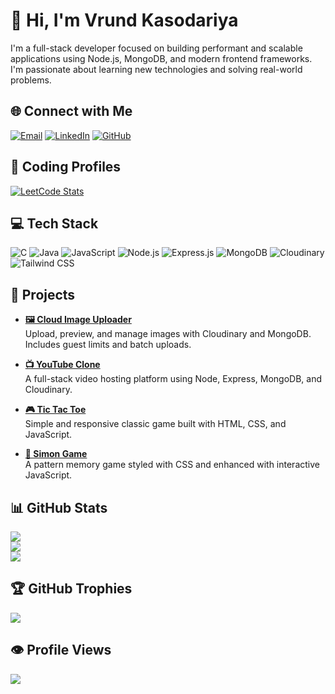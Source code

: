 # 👋 Hi, I'm Vrund Kasodariya

I'm a full-stack developer focused on building performant and scalable applications using Node.js, MongoDB, and modern frontend frameworks. I'm passionate about learning new technologies and solving real-world problems.

## 🌐 Connect with Me

[![Email](https://img.shields.io/badge/Email-D14836?logo=gmail&logoColor=white)](mailto:vrundkasodariya@gmail.com)
[![LinkedIn](https://img.shields.io/badge/LinkedIn-blue?logo=linkedin&logoColor=white)](https://linkedin.com/in/vrund-kasodariya-89235425b)
[![GitHub](https://img.shields.io/badge/GitHub-000?logo=github&logoColor=white)](https://github.com/VrundKasodariya)

## 🧠 Coding Profiles

[![LeetCode Stats](https://leetcard.jacoblin.cool/Vrund_Kasodariya?theme=dark&font=Roboto&ext=heatmap)](https://leetcode.com/Vrund_Kasodariya)

## 💻 Tech Stack

![C](https://img.shields.io/badge/C-A8B9CC?style=for-the-badge&logo=c&logoColor=black)
![Java](https://img.shields.io/badge/Java-ED8B00?style=for-the-badge&logo=java&logoColor=white)
![JavaScript](https://img.shields.io/badge/JavaScript-F7DF1E?style=for-the-badge&logo=javascript&logoColor=black)
![Node.js](https://img.shields.io/badge/Node.js-339933?style=for-the-badge&logo=node-dot-js&logoColor=white)
![Express.js](https://img.shields.io/badge/Express.js-000000?style=for-the-badge&logo=express&logoColor=white)
![MongoDB](https://img.shields.io/badge/MongoDB-4EA94B?style=for-the-badge&logo=mongodb&logoColor=white)
![Cloudinary](https://img.shields.io/badge/Cloudinary-3448C5?style=for-the-badge&logo=cloudinary&logoColor=white)
![Tailwind CSS](https://img.shields.io/badge/TailwindCSS-38B2AC?style=for-the-badge&logo=tailwind-css&logoColor=white)

## 🚀 Projects

- **[🖼 Cloud Image Uploader](https://github.com/VrundKasodariya/CloudImageUploader)**  
  Upload, preview, and manage images with Cloudinary and MongoDB. Includes guest limits and batch uploads.

- **[📺 YouTube Clone](https://github.com/VrundKasodariya/Vidtube)**  
  A full-stack video hosting platform using Node, Express, MongoDB, and Cloudinary.

- **[🎮 Tic Tac Toe](https://vrundkasodariya.github.io/TicTacToe-Game/)**  
  Simple and responsive classic game built with HTML, CSS, and JavaScript.

- **[🎵 Simon Game](https://vrundkasodariya.github.io/Simon_Game_Final/)**  
  A pattern memory game styled with CSS and enhanced with interactive JavaScript.

## 📊 GitHub Stats

![](https://github-readme-stats.vercel.app/api?username=VrundKasodariya&theme=dark&hide_border=false&count_private=true)<br/>
![](https://github-readme-streak-stats.herokuapp.com/?user=VrundKasodariya&theme=dark&hide_border=false)<br/>
![](https://github-readme-stats.vercel.app/api/top-langs/?username=VrundKasodariya&theme=dark&hide_border=false&layout=compact)

## 🏆 GitHub Trophies

![](https://github-profile-trophy.vercel.app/?username=VrundKasodariya&theme=radical&no-frame=false&no-bg=true&margin-w=4)

## 👁️ Profile Views

![](https://komarev.com/ghpvc/?username=VrundKasodariya&style=for-the-badge)
